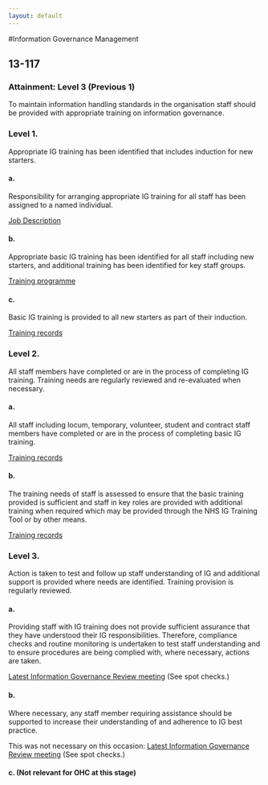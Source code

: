 ```yaml
---
layout: default
---
```

#Information Governance Management

## 13-117
### Attainment: Level 3 (Previous 1)

To maintain information handling standards in the organisation staff should be provided with appropriate training on information governance.

### Level 1.

Appropriate IG training has been identified that includes induction for new starters.

#### a.

Responsibility for arranging appropriate IG training for all staff has been assigned to a named individual.

[Job Description](/jobs/information.governance.lead.html)

#### b.

Appropriate basic IG training has been identified for all staff including new starters, and additional training has been identified for key staff groups.

<a href="/information.governance.management/13-117/1/training.programme.html">Training programme</a>

#### c.

Basic IG training is provided to all new starters as part of their induction.

[Training records](/information.governance.management/13-117/1/training.records.html)


### Level 2.

All staff members have completed or are in the process of completing IG training. Training needs are regularly reviewed and re-evaluated when necessary.

#### a.

All staff including locum, temporary, volunteer, student and contract staff members have completed or are in the process of completing basic IG training.

[Training records](/information.governance.management/13-117/1/training.records.html)

#### b.

The training needs of staff is assessed to ensure that the basic training provided is sufficient and staff in key roles are provided with additional training when required which may be provided through the NHS IG Training Tool or by other means.

[Training records](/information.governance.management/13-117/1/training.records.html)

### Level 3.

Action is taken to test and follow up staff understanding of IG and additional support is provided where needs are identified. Training provision is regularly reviewed.



#### a.

Providing staff with IG training does not provide sufficient assurance that they have understood their IG responsibilities. Therefore, compliance checks and routine monitoring is undertaken to test staff understanding and to ensure procedures are being complied with, where necessary, actions are taken.

[Latest Information Governance Review meeting](/meetings/information.governance.review.html) (See spot checks.)

#### b.

Where necessary, any staff member requiring assistance should be supported to increase their understanding of and adherence to IG best practice.

This was not necessary on this occasion: [Latest Information Governance Review meeting](/meetings/information.governance.review.html) (See spot checks.)

<h4>c. (Not relevant for OHC at this stage)</h4>

